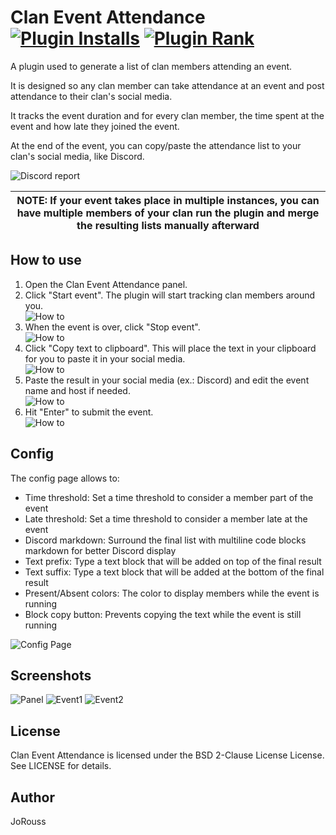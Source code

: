 Clan Event Attendance [![Plugin Installs](https://img.shields.io/endpoint?url=https://i.pluginhub.info/shields/installs/plugin/clan-event-attendance)](https://runelite.net/plugin-hub/JoRouss) [![Plugin Rank](https://img.shields.io/endpoint?url=https://i.pluginhub.info/shields/rank/plugin/clan-event-attendance)](https://runelite.net/plugin-hub)
=====================

A plugin used to generate a list of clan members attending an event.

It is designed so any clan member can take attendance at an event and post attendance to their clan's social media.

It tracks the event duration and for every clan member, the time spent at the event and how late they joined the event.

At the end of the event, you can copy/paste the attendance list to your clan's social media, like Discord.

![Discord report](./assets/ClanEventAttendance6.png "Discord report")

| NOTE: If your event takes place in multiple instances, you can have multiple members of your clan run the plugin and merge the resulting lists manually afterward |
| --- |

How to use
----------

1. Open the Clan Event Attendance panel.
2. Click "Start event". The plugin will start tracking clan members around you.  
![How to](./assets/howto1.png "How to")
3. When the event is over, click "Stop event".  
![How to](./assets/howto2.png "How to")
4. Click "Copy text to clipboard". This will place the text in your clipboard for you to paste it in your social media.  
![How to](./assets/howto3.png "How to")
5. Paste the result in your social media (ex.: Discord) and edit the event name and host if needed.  
![How to](./assets/howto4.png "How to")
6. Hit "Enter" to submit the event.  
![How to](./assets/howto5.png "How to")

Config
------

The config page allows to:
- Time threshold: Set a time threshold to consider a member part of the event
- Late threshold: Set a time threshold to consider a member late at the event
- Discord markdown: Surround the final list with multiline code blocks markdown for better Discord display
- Text prefix: Type a text block that will be added on top of the final result
- Text suffix: Type a text block that will be added at the bottom of the final result
- Present/Absent colors: The color to display members while the event is running
- Block copy button: Prevents copying the text while the event is still running

![Config Page](./assets/config2.png "Config Page")

Screenshots
-----------

![Panel](./assets/screen1.png "Panel")
![Event1](./assets/example1.jpg "Event1")
![Event2](./assets/example2.png "Event2")

License
-------
Clan Event Attendance is licensed under the BSD 2-Clause License License. See LICENSE for details.

Author
------
JoRouss